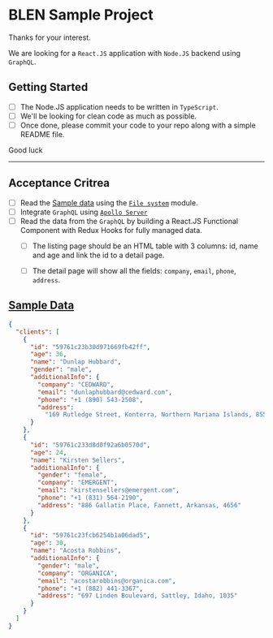 # BLEN Sample Project

Thanks for your interest.

We are looking for a `React.JS` application with `Node.JS` backend using `GraphQL`. 

## Getting Started

- [ ] The Node.JS application needs to be written in `TypeScript`.
- [ ] We'll be looking for clean code as much as possible.
- [ ] Once done, please commit your code to your repo along with a simple README file.

Good luck

---

## Acceptance Critrea

- [ ] Read the [Sample data](#data) using the [`File system`](https://nodejs.org/api/fs.html) module.
- [ ] Integrate `GraphQL` using [`Apollo Server`](https://www.apollographql.com/docs/apollo-server/v1/)
- [ ] Read the data from the `GraphQL` by building a React.JS Functional Component with Redux Hooks for fully managed data.
  - [ ] The listing page should be an HTML table with 3 columns: id, name and age and link the id to a detail page.
  - [ ] The detail page will show all the fields: `company`, `email`, `phone`, `address`.


## [Sample Data](#data)

```json
{
  "clients": [
    {
      "id": "59761c23b30d971669fb42ff",
      "age": 36,
      "name": "Dunlap Hubbard",
      "gender": "male",
      "additionalInfo": {
        "company": "CEDWARD",
        "email": "dunlaphubbard@cedward.com",
        "phone": "+1 (890) 543-2508",
        "address":
          "169 Rutledge Street, Konterra, Northern Mariana Islands, 8551"
      }
    },
    {
      "id": "59761c233d8d0f92a6b0570d",
      "age": 24,
      "name": "Kirsten Sellers",
      "additionalInfo": {
        "gender": "female",
        "company": "EMERGENT",
        "email": "kirstensellers@emergent.com",
        "phone": "+1 (831) 564-2190",
        "address": "886 Gallatin Place, Fannett, Arkansas, 4656"
      }
    },
    {
      "id": "59761c23fcb6254b1a06dad5",
      "age": 30,
      "name": "Acosta Robbins",
      "additionalInfo": {
        "gender": "male",
        "company": "ORGANICA",
        "email": "acostarobbins@organica.com",
        "phone": "+1 (882) 441-3367",
        "address": "697 Linden Boulevard, Sattley, Idaho, 1035"
      }
    }
  ]
}

```
